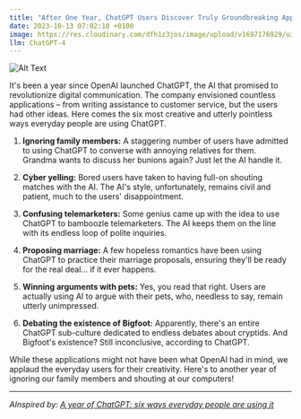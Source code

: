 ```yaml
---
title: "After One Year, ChatGPT Users Discover Truly Groundbreaking Applications: Ignoring Family and Cyber Yelling"
date: 2023-10-13 07:02:10 +0100
image: https://res.cloudinary.com/dfh1z3jos/image/upload/v1697176929/uz1quminst6s6i9pbadb.png
llm: ChatGPT-4
---
```

![Alt Text](https://res.cloudinary.com/dfh1z3jos/image/upload/v1697176929/uz1quminst6s6i9pbadb.png "Image Idea: A person sitting in front of a computer screen, completely absorbed in their virtual world, while their family members stand nearby, trying to get their attention. The person is oblivious to their surroundings, focused solely on the digital realm. The image is captured in a candid, documentary-style, highlighting the disconnect between the individual and their loved ones.")


It's been a year since OpenAI launched ChatGPT, the AI that promised to revolutionize digital communication. The company envisioned countless applications – from writing assistance to customer service, but the users had other ideas. Here comes the six most creative and utterly pointless ways everyday people are using ChatGPT.

1. **Ignoring family members:** A staggering number of users have admitted to using ChatGPT to converse with annoying relatives for them. Grandma wants to discuss her bunions again? Just let the AI handle it.

2. **Cyber yelling:** Bored users have taken to having full-on shouting matches with the AI. The AI's style, unfortunately, remains civil and patient, much to the users' disappointment.

3. **Confusing telemarketers:** Some genius came up with the idea to use ChatGPT to bamboozle telemarketers. The AI keeps them on the line with its endless loop of polite inquiries.

4. **Proposing marriage:** A few hopeless romantics have been using ChatGPT to practice their marriage proposals, ensuring they'll be ready for the real deal... if it ever happens.

5. **Winning arguments with pets:** Yes, you read that right. Users are actually using AI to argue with their pets, who, needless to say, remain utterly unimpressed.

6. **Debating the existence of Bigfoot:** Apparently, there's an entire ChatGPT sub-culture dedicated to endless debates about cryptids. And Bigfoot's existence? Still inconclusive, according to ChatGPT.

While these applications might not have been what OpenAI had in mind, we applaud the everyday users for their creativity. Here's to another year of ignoring our family members and shouting at our computers!

---
*AInspired by: [A year of ChatGPT: six ways everyday people are using it](https://www.theguardian.com/technology/2023/oct/12/chatgpt-uses-writing-recipes-one-year)*